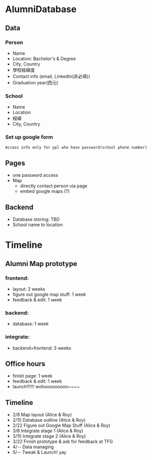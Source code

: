 # AlumniDatabase
## Data
### Person
- Name
- Location: Bachelor's & Degree
- City, Country
- 學校經緯度
- Contact info (email, LinkedIn(非必填))
- Graduation year(西元)

### School
- Name
- Location
- 經緯
- City, Country
### Set up google form

	Access info only for ppl who have password(school phone number)

## Pages
- one password access
- Map
	- directly contact person via page
	- embed google maps (?)

## Backend
- Database storing: TBD
- School name to location
  
# Timeline
## Alumni Map prototype 
### frontend:
- layout: 2 weeks
- figure out google map stuff: 1 week
- feedback & edit: 1 week

### backend:
- database: 1 week

### integrate:
- backend+frontend: 3 weeks

## Office hours
- finish page: 1 week
- feedback & edit: 1 week
- launch!!!!!! wohooooooooo~~~~

## Timeline
- 2/8 Map layout (Alice & Roy)
- 2/15 Database outline (Alice & Roy)
- 2/22 Figure out Google Map Stuff (Alice & Roy)
- 3/8 Integrate stage 1 (Alice & Roy)
- 3/15 Integrate stage 2 (Alice & Roy)
- 3/22 Finish prototype & ask for feedback at TFG
- 4/-- Data managing
- 5/-- Tweak & Launch! yay
